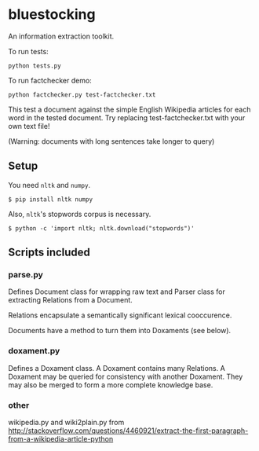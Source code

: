 bluestocking
============

An information extraction toolkit.

To run tests:

    python tests.py

To run factchecker demo:

    python factchecker.py test-factchecker.txt

This test a document against the simple English Wikipedia
articles for each word in the tested document.  Try
replacing test-factchecker.txt with your own text file!

(Warning: documents with long sentences take longer to query)

## Setup

You need ``nltk`` and ``numpy``.

    $ pip install nltk numpy

Also, ``nltk``'s stopwords corpus is necessary.
  
    $ python -c 'import nltk; nltk.download("stopwords")'


## Scripts included

### parse.py

Defines Document class for wrapping raw text and Parser
class for extracting Relations from a Document.

Relations encapsulate a semantically significant lexical
cooccurence.

Documents have a method to turn them into Doxaments (see below).

### doxament.py

Defines a Doxament class.  A Doxament contains many Relations.
A Doxament may be queried for consistency with another Doxament.  They may also be merged to form a more complete knowledge base.

### other

wikipedia.py and wiki2plain.py from 
http://stackoverflow.com/questions/4460921/extract-the-first-paragraph-from-a-wikipedia-article-python
